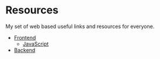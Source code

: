Resources
=========

My set of web based useful links and resources for everyone.

* [Frontend](https://github.com/lgoldstien/resources/blob/master/frontend.md)
    * [JavaScript](https://github.com/lgoldstien/resources/blob/master/backend/javascript.md)
* [Backend](https://github.com/lgoldstien/resources/blob/master/backend.md)
